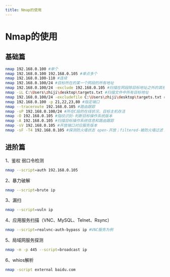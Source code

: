 ```yaml
---
title: Nmap的使用
---
```


# Nmap的使用

## 基础篇

```bash
nmap 192.168.0.100 #单个
nmap 192.168.0.100 192.168.0.105 #单点多个
nmap 192.168.0.100-110 #连续
nmap 192.168.0.100/24 #目标所在的某一个网段的所有地址
nmap 192.168.0.100/24 -exclude 192.168.0.105 #扫描在网段除目标地址之外的其他地址
nmap -iL C:\Users\zhiji\desktop\targets.txt #扫描文件中所有目标地址
nmap 192.168.0.100/24 -excludefile C:\Users\zhiji\desktop\targets.txt #扫描除某一文件中的目标地址之外的目标地址
nmap 192.168.0.100 -p 21,22,23,80 #指定端口
nmap --traceroute 192.168.0.105 #路由跟踪
nmap -sP 192.168.0.100/24 #所在C段的在线状况，目标主机存活
nmap -O 192.168.0.105 #指纹识别-判断目标操作系统版本
nmap -A 192.168.0.105 #扫描目标操作系统信息和路由跟踪
nmap -sV 192.168.0.105 #开放端口对应服务版本
nmap -sF -T4 192.168.0.105 #探测防火墙状态 open-开放；filtered-被防火墙过滤；closed-关闭，未开启；其他均为不能识别
```



## 进阶篇

1、鉴权 弱口令检测

```bash
nmap --script=auth 192.168.0.105
```

2、暴力破解

```bash
nmap --script=brute ip
```

3、漏扫

```bash
nmap --script=vuln ip
```

4、应用服务扫描（VNC、MySQL、Telnet、Rsync）

```bash
nmap --script=realvnc-auth-bypass ip #VNC服务为例
```

5、局域网服务探测

```bash
nmap -m -p 445 --script=broadcast ip
```

6、whios解析

```bash
nmap -script external baidu.com
```